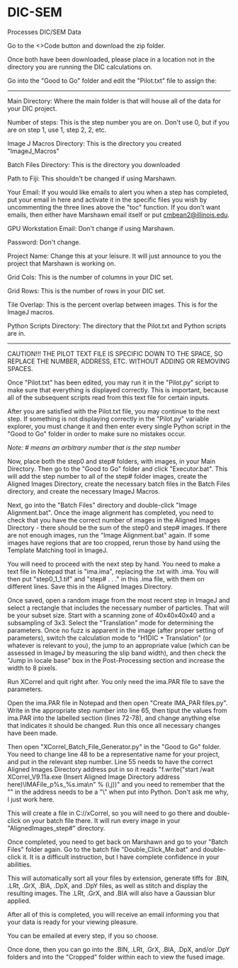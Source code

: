 # DIC-SEM
Processes DIC/SEM Data

Go to the <>Code button and download the zip folder.

Once both have been downloaded, please place in a location not in the directory you are running the DIC calculations on.

Go into the "Good to Go" folder and edit the "Pilot.txt" file to assign the:
_________________________________________________________________________________________________________________________________________________________________
Main Directory: Where the main folder is that will house all of the data for your DIC project.

Number of steps: This is the step number you are on. Don't use 0, but if you are on step 1, use 1, step 2, 2, etc.

Image J Macros Directory: This is the directory you created "ImageJ_Macros"

Batch Files Directory: This is the directory you downloaded

Path to Fiji: This shouldn't be changed if using Marshawn.

Your Email: If you would like emails to alert you when a step has completed, put your email in here and activate it in the specific files you wish by uncommenting the three lines above the "toc" function. If you don't want emails, then either have Marshawn email itself or put cmbean2@illinois.edu.

GPU Workstation Email: Don't change if using Marshawn.

Password: Don't change.

Project Name: Change this at your leisure. It will just announce to you the project that Marshawn is working on.

Grid Cols: This is the number of columns in your DIC set.

Grid Rows: This is the number of rows in your DIC set.

Tile Overlap: This is the percent overlap between images. This is for the ImageJ macros.

Python Scripts Directory: The directory that the Pilot.txt and Python scripts are in.
_________________________________________________________________________________________________________________________________________________________________

CAUTION!!! THE PILOT TEXT FILE IS SPECIFIC DOWN TO THE SPACE, SO REPLACE THE NUMBER, ADDRESS, ETC. WITHOUT ADDING OR REMOVING SPACES.

Once "Pilot.txt" has been edited, you may run it in the "Pilot.py" script to make sure that everything is displayed correctly. This is important, because all of the subsequent scripts read from this text file for certain inputs.

After you are satisfied with the Pilot.txt file, you may continue to the next step. If something is not displaying correctly in the "Pilot.py" variable explorer, you must change it and then enter every single Python script in the "Good to Go" folder in order to make sure no mistakes occur.

_Note: # means an arbitrary number that is the step number_

Now, place both the step0 and step# folders, with images, in your Main Directory. Then go to the "Good to Go" folder and click "Executor.bat". This will add the step number to all of the step# folder images, create the Aligned Images Directory, create the necessary batch files in the Batch Files directory, and create the necessary ImageJ Macros.

Next, go into the "Batch Files" directory and double-click "Image Alignment.bat". Once the image alignment has completed, you need to check that you have the correct number of images in the Aligned Images Directory - there should be the sum of the step0 and step# images. If there are not enough images, run the "Image Alignment.bat" again. If some images have regions that are too cropped, rerun those by hand using the Template Matching tool in ImageJ.

You will need to proceed with the next step by hand. You need to make a text file in Notepad that is "ima.ima", replacing the .txt with .ima. You will then put "step0_1_1.tif" and "step# . . ." in this .ima file, with them on different lines. Save this in the Aligned Images Directory.

Once saved, open a random image from the most recent step in ImageJ and select a rectangle that includes the necessary number of particles. That will be your subset size. Start with a scanning zone of 40x40x40x40 and a subsampling of 3x3. Select the "Translation" mode for determining the parameters. Once no fuzz is apparent in the image (after proper setting of parameters), switch the calculation mode to "H1DIC + Translation" (or whatever is relevant to you), the jump to an appropriate value (which can be assessed in ImageJ by measuring the slip band width), and then check the "Jump in locale base" box in the Post-Processing section and increase the width to 8 pixels.

Run XCorrel and quit right after. You only need the ima.PAR file to save the parameters.

Open the ima.PAR file in Notepad and then open "Create IMA_PAR files.py". Write in the appropriate step number into line 65, then tiput the values from ima.PAR into the labelled section (lines 72-78), and change anything else that indicates it should be changed. Run this once all necessary changes have been made.

Then open "XCorrel_Batch_File_Generator.py" in the "Good to Go" folder. You need to change line 48 to be a representative name for your project, and put in the relevant step number. Line 55 needs to have the correct Aligned Images Directory address put in so it reads "f.write("start /wait XCorrel_V9.11a.exe (Insert Aligned Image Directory address here)\\IMAFile_p%s_%s.ima\n" % (i,j))" and you need to remember that the "\" in the address needs to be a "\\" when put into Python. Don't ask me why, I just work here.

This will create a file in C://xCorrel, so you will need to go there and double-click on your batch file there. It will run every image in your "AlignedImages_step#" directory.

Once completed, you need to get back on Marshawn and go to your "Batch Files" folder again. Go to the batch file "Double_Click_Me.bat" and double-click it. It is a difficult instruction, but I have complete confidence in your abilities.

This will automatically sort all your files by extension, generate tiffs for .BlN, .LRt, .GrX, .BlA, .DpX, and .DpY files, as well as stitch and display the resulting images. The .LRt, .GrX, and .BlA will also have a Gaussian blur applied.

After all of this is completed, you will receive an email informing you that your data is ready for your viewing pleasure.

You can be emailed at every step, if you so choose.

Once done, then you can go into the .BlN, .LRt, .GrX, .BlA, .DpX, and/or .DpY folders and into the "Cropped" folder within each to view the fused image.
